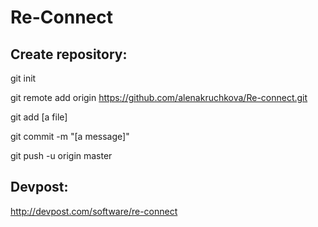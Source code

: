 # Re-Connect
## Create repository:
git init

git remote add origin https://github.com/alenakruchkova/Re-connect.git

git add [a file]

git commit -m "[a message]"

git push -u origin master

## Devpost:

http://devpost.com/software/re-connect
